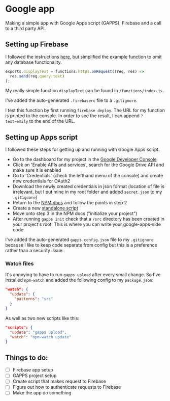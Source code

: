 # Google app

Making a simple app with Google Apps script (GAPPS), Firebase and a call to a third party API.

## Setting up Firebase

I followed the instructions [here](https://firebase.google.com/docs/functions/get-started), but simplified the example function to omit any database functionality.

```js
exports.displayText = functions.https.onRequest((req, res) =>
  res.send(req.query.text)
);
```

My really simple function `displayText` can be found in `/functions/index.js`.

I've added the auto-generated `.firebaserc` file to a `.gitignore`.

I test this function by first running `firebase deploy`. The URL for my function is printed to the console. In order to see the result, I can append `?text=emily` to the end of the URL.

## Setting up Apps script

I followed these steps for getting up and running with Google Apps script.

- Go to the dashboard for my project in the [Google Developer Console](https://console.cloud.google.com)
- Click on 'Enable APIs and services', search for the Google Drive API and make sure it is enabled
- Go to 'Credentials' (check the lefthand menu of the console) and create new credentials for OAuth2
- Download the newly created credentials in json format (location of file is irrelevant, but I put mine in my root folder and added `secret.json` to my `.gitignore`)
- Return to the [NPM docs](https://www.npmjs.com/package/node-google-apps-script) and follow the points in step 2
- Create a new [standalone script](https://developers.google.com/apps-script/guides/standalone)
- Move onto step 3 in the NPM docs ("initialize your project")
- After running `gapps init` check that a `/src` directory has been created in your project's root. This is where you can write your google-apps-side code.

I've added the auto-generated `gapps.config.json` file to my `.gitignore` because I like to keep code separate from config but this is a preference rather than a security issue.

### Watch files

It's annoying to have to run `gapps upload` after every small change. So I've installed `npm-watch` and added the following config to my `package.json`:

```json
"watch": {
  "update": {
    "patterns": "src"
  }
}
```

As well as two new scripts like this:
```json
"scripts": {
  "update": "gapps upload",
  "watch": "npm-watch update"
}
```

## Things to do:

- [ ] Firebase app setup
- [ ] GAPPS project setup
- [ ] Create script that makes request to Firebase
- [ ] Figure out how to authenticate requests to Firebase
- [ ] Make the app do something
